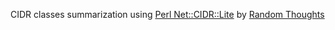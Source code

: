 CIDR classes summarization using [Perl Net::CIDR::Lite](https://metacpan.org/dist/Net-CIDR-Lite/view/Lite.pm) by [Random Thoughts](http://adrianpopagh.blogspot.com/2008/03/route-summarization-script.html)
